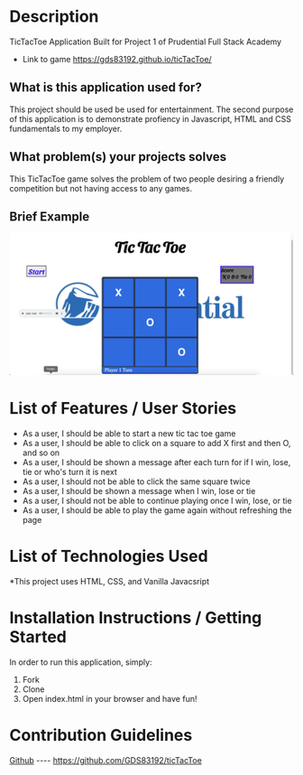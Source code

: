 # Description
TicTacToe Application Built for Project 1 of Prudential Full Stack Academy

* Link to game https://gds83192.github.io/ticTacToe/

## What is this application used for?
This project should be used be used for entertainment. The second purpose of this application is to demonstrate profiency in Javascript, HTML and CSS fundamentals to my employer.

## What problem(s) your projects solves
This TicTacToe game solves the problem of two people desiring a friendly competition but not having access to any games.

## Brief Example

![screenshot](./gameScreenshot.png)

# List of Features / User Stories

* As a user, I should be able to start a new tic tac toe game
* As a user, I should be able to click on a square to add X first and then O, and so on
* As a user, I should be shown a message after each turn for if I win, lose, tie or who's turn it is next
* As a user, I should not be able to click the same square twice
* As a user, I should be shown a message when I win, lose or tie
* As a user, I should not be able to continue playing once I win, lose, or tie
* As a user, I should be able to play the game again without refreshing the page

# List of Technologies Used

*This project uses HTML, CSS, and Vanilla Javacsript

# Installation Instructions / Getting Started

In order to run this application, simply:
1) Fork 
2) Clone 
3) Open index.html in your browser and have fun!

# Contribution Guidelines

[Github](https://github.com/GDS83192/ticTacToe) ---- https://github.com/GDS83192/ticTacToe


